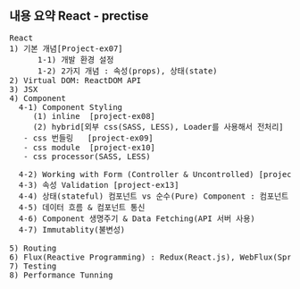 ## 내용 요약 React - prectise

<pre>
React
1) 기본 개념[Project-ex07]
      1-1) 개발 환경 설정
      1-2) 2가지 개념 : 속성(props), 상태(state)
2) Virtual DOM: ReactDOM API
3) JSX
4) Component
  4-1) Component Styling
     (1) inline  [project-ex08]
     (2) hybrid[외부 css(SASS, LESS), Loader를 사용해서 전처리]
   - css 번들링   [project-ex09]
   - css module  [project-ex10]
   - css processor(SASS, LESS)

  4-2) Working with Form (Controller & Uncontrolled) [project-ex11], [project-ex12]
  4-3) 속성 Validation [project-ex13]
  4-4) 상태(stateful) 컴포넌트 vs 순수(Pure) Component : 컴포넌트 작성 / 중첩
  4-5) 데이터 흐름 & 컴포넌트 통신
  4-6) Component 생명주기 & Data Fetching(API 서버 사용)
  4-7) Immutablity(불변성)

5) Routing
6) Flux(Reactive Programming) : Redux(React.js), WebFlux(Spring), Nuxt(Vue.JS)
7) Testing
8) Performance Tunning
</pre>